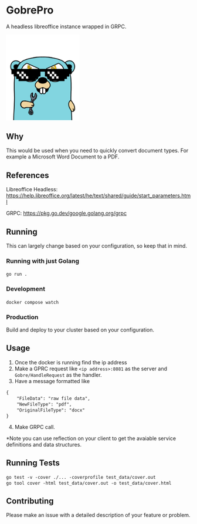 # GobrePro
A headless libreoffice instance wrapped in GRPC.

<img src="gopher.png" alt="A cool looking gopher mascot" width="200"/>

## Why
This would be used when you need to quickly convert document types. For example a Microsoft Word Document to a PDF. 

## References
Libreoffice Headless: https://help.libreoffice.org/latest/he/text/shared/guide/start_parameters.html

GRPC: https://pkg.go.dev/google.golang.org/grpc

## Running
This can largely change based on your configuration, so keep that in mind. 

### Running with just Golang
`go run .`

### Development 
`docker compose watch`

### Production 
Build and deploy to your cluster based on your configuration. 

## Usage 
1) Once the docker is running find the ip address
2) Make a GPRC request like `<ip address>:8081` as the server and `Gobre/HandleRequest` as the handler.
3) Have a message formatted like
```
{
    "FileData": "raw file data",
    "NewFileType": "pdf",
    "OriginalFileType": "docx"
}
```
4) Make GRPC call.

*Note you can use reflection on your client to get the avaiable service definitions and data structures. 

## Running Tests
```
go test -v -cover ./... -coverprofile test_data/cover.out
go tool cover -html test_data/cover.out -o test_data/cover.html
```

## Contributing 
Please make an issue with a detailed description of your feature or problem. 

